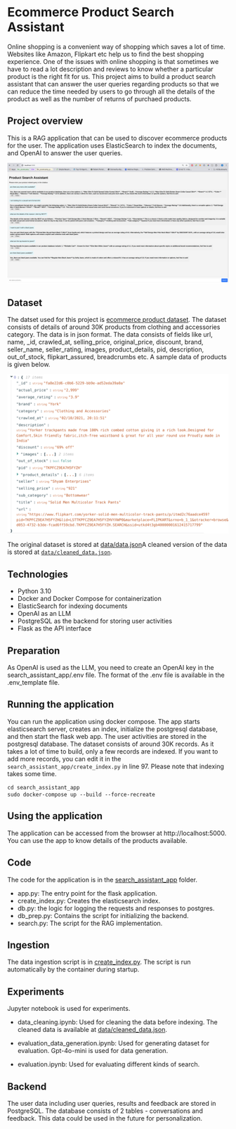 # Ecommerce Product Search Assistant

Online shopping is a convenient way of shopping which saves a lot of time. Websites like Amazon, Flipkart etc help us to find the best shopping experience. One of the issues with online shopping is that sometimes we have to read a lot description and reviews to know whether a particular product is the right fit for us. This project aims to build a product search assistant that can answer the user queries regarding products so that we can reduce the time needed by users to go through all the details of the product as well as the number of returns of purchaed products.
## Project overview

This is a RAG application that can be used to discover ecommerce products for the user. The application uses ElasticSearch to index the documents, and OpenAI to answer the user queries. 

<p align="center">
  <img src="images/sample_search.png">
</p>


## Dataset
The datset used for this project is [ecommerce product dataset](https://www.kaggle.com/datasets/aaditshukla/flipkart-fasion-products-dataset?resource=download). The dataset consists of details of around 30K products from clothing and accessories category. The data is in json format. The data consists of fields like url, name, _id, crawled_at, selling_price, original_price, discount, brand, seller_name, seller_rating, images, product_details, pid, description, out_of_stock, flipkart_assured, breadcrumbs etc. A sample data of products is given below.
<p align="center">
  <img src="images/sample_product_data.png">
</p>

The original dataset is stored at [data/data.json](data/data.json)A cleaned version of the data is stored at [`data/cleaned_data.json`](data/cleaned_data.json).

## Technologies

* Python 3.10
* Docker and Docker Compose for containerization
* ElasticSearch for indexing documents
* OpenAI as an LLM 
* PostgreSQL as the backend for storing user activities
* Flask as the API interface

## Preparation

As OpenAI is used as the LLM, you need to create an OpenAI key in the search_assistant_app/.env file.  The format of the .env file is available in the .env_template file. 
## Running the application

You can run the application using docker compose. The app starts elasticsearch server, creates an index, initialize the postgresql database, and then start the flask web app. The user activities are stored in the postgresql database. The dataset consists of around 30K records. As it takes a lot of time to build, only a few records are indexed. If you want to add more records, you can edit it in the `search_assistant_app/create_index.py` in line 97. Please note that indexing takes some time. 

```
cd search_assistant_app
sudo docker-compose up --build --force-recreate
```

## Using the application

The application can be accessed from the browser at http://localhost:5000. You can use the app to know details of the products available. 

## Code

The code for the application is in the [search_assistant_app](search_assistant_app) folder.

* app.py: The entry point for the flask application.
* create_index.py: Creates the elasticsearch index.
* db.py: the logic for logging the requests and responses to postgres.
* db_prep.py: Contains the script for initializing the backend.
* search.py: The script for the RAG implementation.

## Ingestion

The data ingestion script is in [create_index.py](search_assistant_app/ingestion.py). The script is run automatically by the container during startup. 

## Experiments

Jupyter notebook is used for experiments. 

* data_cleaning.ipynb: Used for cleaning the data before indexing. The cleaned data is available at [data/cleaned_data.json](data/cleaned_data.json).

* evaluation_data_generation.ipynb: Used for generating dataset for evaluation. Gpt-4o-mini is used for data generation.

* evaluation.ipynb: Used for evaluating different kinds of search. 

## Backend

The user data including user queries, results and feedback are stored in PostgreSQL. The database consists of 2 tables - conversations and feedback. This data could be used in the future for personalization.

